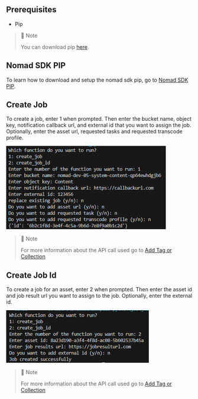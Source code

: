 ## Prerequisites

- Pip

> 📘 Note
> 
> You can download pip [here](https://pip.pypa.io/en/stable/installation/).

## Nomad SDK PIP

To learn how to download and setup the nomad sdk pip, go to [Nomad SDK PIP](https://github.com/Nomad-Media/nomad-sdk/tree/main/nomad-sdk-pip).

## Create Job

To create a job, enter 1 when prompted. Then enter the bucket name, object key, notification callback url, and external id that you want to assign the job. Optionally, enter the asset url, requested tasks and requested transcode profile.

![](images/create_job.png)

> 📘 Note
> 
> For more information about the API call used go to [Add Tag or Collection](https://developer.nomad-cms.com/docs/create-job)

## Create Job Id

To create a job for an asset, enter 2 when prompted. Then enter the asset id and job result url you want to assign to the job. Optionally, enter the external id.

![](images/create_job_id.png)

> 📘 Note
> 
> For more information about the API call used go to [Add Tag or Collection](https://developer.nomad-cms.com/docs/create-job-id)